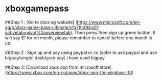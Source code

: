 # xboxgamepass

##Step 1  : [Go to xbox sg website] (https://www.microsoft.com/en-sg/p/xbox-game-pass-ultimate/cfq7ttc0khs0?activetab=pivot%3aoverviewtab). Then press then sign up green button. It will say $1 for on month, please remember to cancel before one month is up.

##Step 2 : Sign up and pay using paypal or cc (safer to use paypal and use bigpay/singtel dash/grab pay) 
i have used bigpay

##Step 3: [Download xbox app from microsoft store] (https://www.xbox.com/en-sg/apps/xbox-app-for-windows-10)
